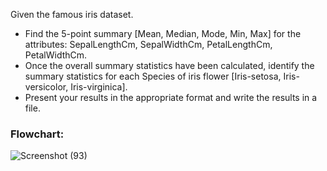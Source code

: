 Given the famous iris dataset. 
- Find the 5-point summary [Mean, Median, Mode, Min, Max] for the attributes: SepalLengthCm, SepalWidthCm, PetalLengthCm, PetalWidthCm. 
- Once the overall summary statistics have been calculated, identify the summary statistics for each Species of iris flower [Iris-setosa, Iris-versicolor, Iris-virginica]. 
- Present your results in the appropriate format and write the results in a file.




### Flowchart:
![Screenshot (93)](https://user-images.githubusercontent.com/118044821/236743644-6e8eb309-6aa6-4e6d-b2ec-a34ba0e44c1c.png)
